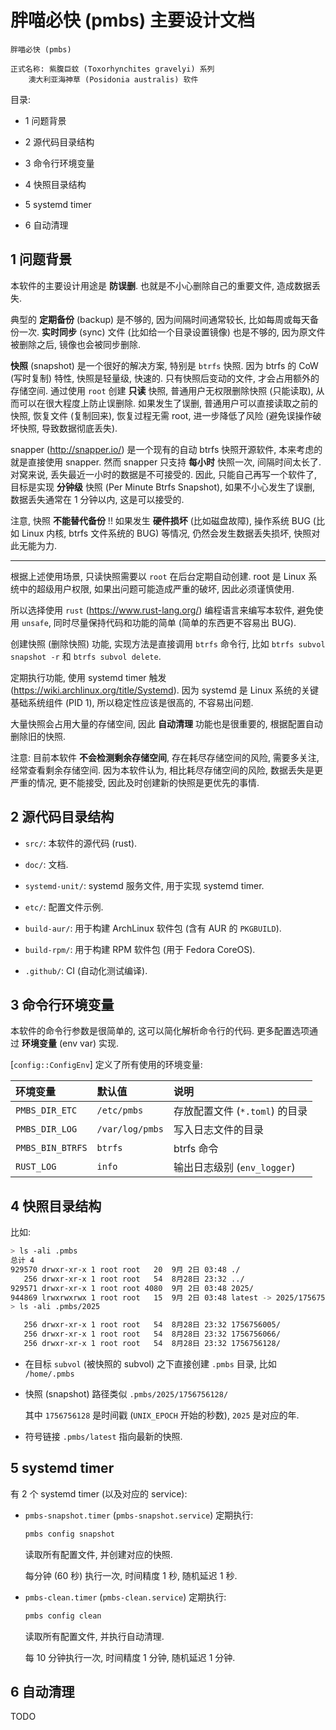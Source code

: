 # 胖喵必快 (pmbs) 主要设计文档

```ignore
胖喵必快 (pmbs)

正式名称: 紫腹巨蚊 (Toxorhynchites gravelyi) 系列
    澳大利亚海神草 (Posidonia australis) 软件
```

目录:

- 1 问题背景

- 2 源代码目录结构

- 3 命令行环境变量

- 4 快照目录结构

- 5 systemd timer

- 6 自动清理

## 1 问题背景

本软件的主要设计用途是 **防误删**. 也就是不小心删除自己的重要文件, 造成数据丢失.

典型的 **定期备份** (backup) 是不够的, 因为间隔时间通常较长,
比如每周或每天备份一次. **实时同步** (sync) 文件 (比如给一个目录设置镜像)
也是不够的, 因为原文件被删除之后, 镜像也会被同步删除.

**快照** (snapshot) 是一个很好的解决方案, 特别是 `btrfs` 快照. 因为 btrfs 的 CoW
(写时复制) 特性, 快照是轻量级, 快速的. 只有快照后变动的文件,
才会占用额外的存储空间. 通过使用 `root` 创建 **只读** 快照,
普通用户无权限删除快照 (只能读取), 从而可以在很大程度上防止误删除.
如果发生了误删, 普通用户可以直接读取之前的快照, 恢复文件 (复制回来),
恢复过程无需 root, 进一步降低了风险 (避免误操作破坏快照, 导致数据彻底丢失).

snapper (<http://snapper.io/>) 是一个现有的自动 btrfs 快照开源软件,
本来考虑的就是直接使用 snapper. 然而 snapper 只支持 **每小时** 快照一次,
间隔时间太长了. 对窝来说, 丢失最近一小时的数据是不可接受的. 因此,
只能自己再写一个软件了, 目标是实现 **分钟级** 快照 (Per Minute Btrfs Snapshot),
如果不小心发生了误删, 数据丢失通常在 1 分钟以内, 这是可以接受的.

注意, 快照 **不能替代备份** !! 如果发生 **硬件损坏** (比如磁盘故障), 操作系统
BUG (比如 Linux 内核, btrfs 文件系统的 BUG) 等情况, 仍然会发生数据丢失损坏,
快照对此无能为力.

---

根据上述使用场景, 只读快照需要以 `root` 在后台定期自动创建. root 是 Linux
系统中的超级用户权限, 如果出问题可能造成严重的破坏, 因此必须谨慎使用.

所以选择使用 `rust` (<https://www.rust-lang.org/>) 编程语言来编写本软件,
避免使用 `unsafe`, 同时尽量保持代码和功能的简单 (简单的东西更不容易出 BUG).

创建快照 (删除快照) 功能, 实现方法是直接调用 `btrfs` 命令行, 比如
`btrfs subvol snapshot -r` 和 `btrfs subvol delete`.

定期执行功能, 使用 systemd timer 触发
(<https://wiki.archlinux.org/title/Systemd>). 因为 systemd 是 Linux
系统的关键基础系统组件 (PID 1), 所以稳定性应该是很高的, 不容易出问题.

大量快照会占用大量的存储空间, 因此 **自动清理** 功能也是很重要的,
根据配置自动删除旧的快照.

注意: 目前本软件 **不会检测剩余存储空间**, 存在耗尽存储空间的风险, 需要多关注,
经常查看剩余存储空间. 因为本软件认为, 相比耗尽存储空间的风险,
数据丢失是更严重的情况, 更不能接受, 因此及时创建新的快照是更优先的事情.

## 2 源代码目录结构

- `src/`: 本软件的源代码 (rust).

- `doc/`: 文档.

- `systemd-unit/`: systemd 服务文件, 用于实现 systemd timer.

- `etc/`: 配置文件示例.

- `build-aur/`: 用于构建 ArchLinux 软件包 (含有 AUR 的 `PKGBUILD`).

- `build-rpm/`: 用于构建 RPM 软件包 (用于 Fedora CoreOS).

- `.github/`: CI (自动化测试编译).

## 3 命令行环境变量

本软件的命令行参数是很简单的, 这可以简化解析命令行的代码. 更多配置选项通过
**环境变量** (env var) 实现.

[`config::ConfigEnv`] 定义了所有使用的环境变量:

| 环境变量         | 默认值          | 说明                           |
| :--------------- | :-------------- | :----------------------------- |
| `PMBS_DIR_ETC`   | `/etc/pmbs`     | 存放配置文件 (`*.toml`) 的目录 |
| `PMBS_DIR_LOG`   | `/var/log/pmbs` | 写入日志文件的目录             |
| `PMBS_BIN_BTRFS` | `btrfs`         | btrfs 命令                     |
| `RUST_LOG`       | `info`          | 输出日志级别 (`env_logger`)    |

## 4 快照目录结构

比如:

```sh
> ls -ali .pmbs
总计 4
929570 drwxr-xr-x 1 root root   20  9月 2日 03:48 ./
   256 drwxr-xr-x 1 root root   54  8月28日 23:32 ../
929571 drwxr-xr-x 1 root root 4080  9月 2日 03:48 2025/
944869 lrwxrwxrwx 1 root root   15  9月 2日 03:48 latest -> 2025/1756756128/
> ls -ali .pmbs/2025

   256 drwxr-xr-x 1 root root   54  8月28日 23:32 1756756005/
   256 drwxr-xr-x 1 root root   54  8月28日 23:32 1756756066/
   256 drwxr-xr-x 1 root root   54  8月28日 23:32 1756756128/
```

- 在目标 `subvol` (被快照的 subvol) 之下直接创建 `.pmbs` 目录, 比如
  `/home/.pmbs`

- 快照 (snapshot) 路径类似 `.pmbs/2025/1756756128/`

  其中 `1756756128` 是时间戳 (`UNIX_EPOCH` 开始的秒数), `2025` 是对应的年.

- 符号链接 `.pmbs/latest` 指向最新的快照.

## 5 systemd timer

有 2 个 systemd timer (以及对应的 service):

- `pmbs-snapshot.timer` (`pmbs-snapshot.service`) 定期执行:

  ```sh
  pmbs config snapshot
  ```

  读取所有配置文件, 并创建对应的快照.

  每分钟 (60 秒) 执行一次, 时间精度 1 秒, 随机延迟 1 秒.

- `pmbs-clean.timer` (`pmbs-clean.service`) 定期执行:

  ```sh
  pmbs config clean
  ```

  读取所有配置文件, 并执行自动清理.

  每 10 分钟执行一次, 时间精度 1 分钟, 随机延迟 1 分钟.

## 6 自动清理

TODO

